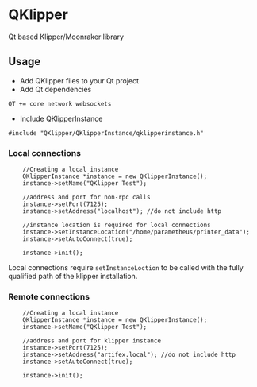 # QKlipper
Qt based Klipper/Moonraker library


## Usage
- Add QKlipper files to your Qt project
- Add Qt dependencies
```
QT += core network websockets
```
- Include QKlipperInstance
```
#include "QKlipper/QKlipperInstance/qklipperinstance.h"
```

### Local connections
```
    //Creating a local instance
    QKlipperInstance *instance = new QKlipperInstance();
    instance->setName("QKlipper Test");

    //address and port for non-rpc calls
    instance->setPort(7125);
    instance->setAddress("localhost"); //do not include http

    //instance location is required for local connections
    instance->setInstanceLocation("/home/parametheus/printer_data");
    instance->setAutoConnect(true);

    instance->init();
```
Local connections require `setInstanceLoction` to be called with the fully qualified path of the klipper installation.

### Remote connections
```
    //Creating a local instance
    QKlipperInstance *instance = new QKlipperInstance();
    instance->setName("QKlipper Test");

    //address and port for klipper instance
    instance->setPort(7125);
    instance->setAddress("artifex.local"); //do not include http
    instance->setAutoConnect(true);

    instance->init();
```
